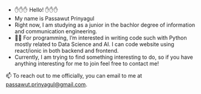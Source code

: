 - ✋✋✋  Hello! ✋✋✋
- My name is Passawut Prinyagul
- Right now, I am studying as a junior in the bachlor degree of information and communication engineering.
- 🧑‍💻 For programming, I’m interested in writing code such with Python mostly related to Data Science and AI. I can code website using react/ionic in both backend and frontend.
- Currently, I am trying to find something interesting to do, so if you have anything interesting for me to join feel free to contact me!

📫 To reach out to me officially, you can email to me at passawut.prinyagul@gmail.com.

<!---
PassawutP/PassawutP is a ✨ special ✨ repository because its `README.md` (this file) appears on your GitHub profile.
You can click the Preview link to take a look at your changes.
--->
